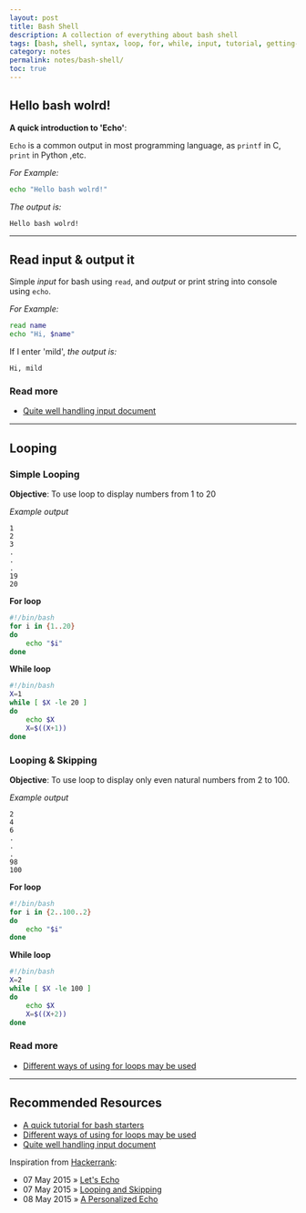 ```yaml
---
layout: post
title: Bash Shell
description: A collection of everything about bash shell
tags: [bash, shell, syntax, loop, for, while, input, tutorial, getting-started]
category: notes
permalink: notes/bash-shell/
toc: true
---
```


## Hello bash wolrd!

**A quick introduction to 'Echo'**:

`Echo` is a common output in most programming language, as `printf` in C, `print` in Python ,etc.

*For Example:*

```bash
echo "Hello bash wolrd!"
```

*The output is:*

```
Hello bash wolrd!
```

---

## Read input & output it

Simple *input* for bash using `read`, and *output* or print string into console using `echo`.

*For Example:*

```bash
read name
echo "Hi, $name"
```

If I enter 'mild', *the output is:*

```
Hi, mild
```

### Read more

- [Quite well handling input document]

---

## Looping
### Simple Looping
**Objective**: To use loop to display numbers from 1 to 20

*Example output*

```
1
2
3
.
.
.
19
20
```

**For loop**

```bash
#!/bin/bash
for i in {1..20}
do
    echo "$i"
done
```

**While loop**

```bash
#!/bin/bash
X=1
while [ $X -le 20 ]
do
    echo $X
    X=$((X+1))
done
```

### Looping & Skipping
**Objective**: To use loop to display only even natural numbers from 2 to 100.

*Example output*

```
2
4
6
.
.
.
98
100  
```

**For loop**

```bash
#!/bin/bash
for i in {2..100..2}
do
    echo "$i"
done
```

**While loop**

```bash
#!/bin/bash
X=2
while [ $X -le 100 ]
do
    echo $X
    X=$((X+2))
done
```

### Read more

- [Different ways of using for loops may be used]

---

## Recommended Resources

- [A quick tutorial for bash starters]
- [Different ways of using for loops may be used]
- [Quite well handling input document]

[A quick tutorial for bash starters]: http://www.panix.com/~elflord/unix/bash-tute.html
[Quite well handling input document]: http://tldp.org/LDP/Bash-Beginners-Guide/html/sect_08_02.html
[Different ways of using for loops may be used]: http://www.cyberciti.biz/faq/bash-for-loop/

Inspiration from [Hackerrank](https://www.hackerrank.com):

- 07 May 2015 &raquo; [Let's Echo]
- 07 May 2015 &raquo; [Looping and Skipping]
- 08 May 2015 &raquo; [A Personalized Echo]

[Let's Echo]: https://www.hackerrank.com/challenges/bash-tutorials-lets-echo
[Looping and Skipping]: https://www.hackerrank.com/challenges/bash-tutorials---looping-and-skipping
[A Personalized Echo]: https://www.hackerrank.com/challenges/bash-tutorials---a-personalized-echo
